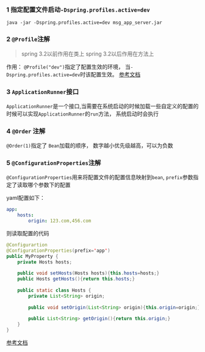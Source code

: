 ### 1 指定配置文件启动`-Dspring.profiles.active=dev`
```shell
java -jar -Dspring.profiles.active=dev msg_app_server.jar
```

### 2 `@Profile`注解
>spring 3.2以前作用在类上
>spring 3.2以后作用在方法上

作用：   `@Profile("dev")`指定了配置生效的环境， 当`-Dspring.profiles.active=dev`时该配置生效。   [参考文档](https://www.cnblogs.com/zszxz/p/12700309.html)

### 3 `ApplicationRunner`接口
`ApplicationRunner`是一个接口,当需要在系统启动的时候加载一些自定义的配置的时候可以实现`ApplicationRunner`的`run`方法， 系统启动时会执行

### 4 `@Order` 注解
`@Order(1)`指定了 `Bean`加载的顺序， 数字越小优先级越高，可以为负数

### 5 `@ConfigurationProperties`注解
`@ConfigurationProperties`用来将配置文件的配置信息映射到`bean`,  `prefix`参数指定了读取哪个参数下的配置

yaml配置如下：
```yaml
app:
	hosts:
		origin: 123.com,456.com
```
则读取配置的代码
```java
@Configurartion
@ConfigurationProperties(prefix='app')
public MyProperty {
	private Hosts hosts;
	
	public void setHosts(Hosts hosts){this.hosts=hosts;}
	public Hosts getHosts(){return this.hosts;}
	
	public static class Hosts {
		private List<String> origin;
		
		public void setOrigin(List<String> origin){this.origin=origin;}
		
		public List<String> getOrigin(){return this.origin;}
	}
}
```
[参考文档](https://www.cnblogs.com/tian874540961/p/12146467.html)